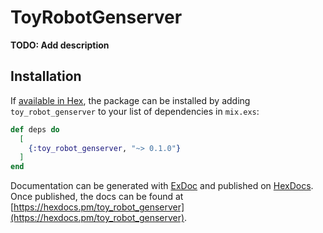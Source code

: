 # ToyRobotGenserver

**TODO: Add description**

## Installation

If [available in Hex](https://hex.pm/docs/publish), the package can be installed
by adding `toy_robot_genserver` to your list of dependencies in `mix.exs`:

```elixir
def deps do
  [
    {:toy_robot_genserver, "~> 0.1.0"}
  ]
end
```

Documentation can be generated with [ExDoc](https://github.com/elixir-lang/ex_doc)
and published on [HexDocs](https://hexdocs.pm). Once published, the docs can
be found at [https://hexdocs.pm/toy_robot_genserver](https://hexdocs.pm/toy_robot_genserver).

